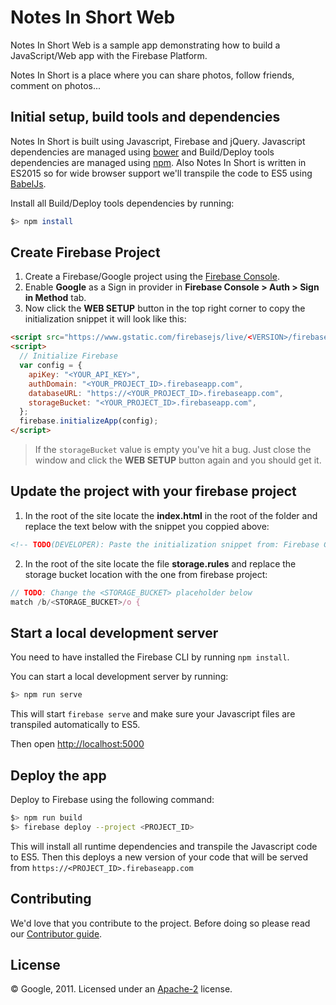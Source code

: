 # Notes In Short Web

Notes In Short Web is a sample app demonstrating how to build a JavaScript/Web app with the Firebase Platform.

Notes In Short is a place where you can share photos, follow friends, comment on photos...


## Initial setup, build tools and dependencies

Notes In Short is built using Javascript, Firebase and jQuery. Javascript dependencies are managed using [bower](http://bower.io/) and Build/Deploy tools dependencies are managed using [npm](https://www.npmjs.com/). Also Notes In Short is written in ES2015 so for wide browser support we'll transpile the code to ES5 using [BabelJs](http://babeljs.io).

Install all Build/Deploy tools dependencies by running:

```bash
$> npm install
```


## Create Firebase Project
1. Create a Firebase/Google project using the [Firebase Console](https://firebase.google.com/console).
2. Enable **Google** as a Sign in provider in **Firebase Console > Auth > Sign in Method** tab.
3. Now click the **WEB SETUP** button in the top right corner to copy the initialization snippet it will look like this:

  ```html
  <script src="https://www.gstatic.com/firebasejs/live/<VERSION>/firebase.js"></script>
  <script>
    // Initialize Firebase
    var config = {
      apiKey: "<YOUR_API_KEY>",
      authDomain: "<YOUR_PROJECT_ID>.firebaseapp.com",
      databaseURL: "https://<YOUR_PROJECT_ID>.firebaseapp.com",
      storageBucket: "<YOUR_PROJECT_ID>.firebaseapp.com",
    };
    firebase.initializeApp(config);
  </script>
  ```

> If the `storageBucket` value is empty you've hit a bug. Just close the window and click the  **WEB SETUP** button again and you should get it.


## Update the project with your firebase project
1. In the root of the site locate the **index.html** in the root of the folder and replace the text below with the snippet you coppied above:

  ```html
  <!-- TODO(DEVELOPER): Paste the initialization snippet from: Firebase Console > Add Firebase to your web app. -->
  ```

2. In the root of the site locate the file __storage.rules__ and replace the storage bucket location with the one from firebase project:

  ```javascript
  // TODO: Change the <STORAGE_BUCKET> placeholder below
  match /b/<STORAGE_BUCKET>/o {
  ```

## Start a local development server

You need to have installed the Firebase CLI by running `npm install`.

You can start a local development server by running:

```bash
$> npm run serve
```

This will start `firebase serve` and make sure your Javascript files are transpiled automatically to ES5.

Then open [http://localhost:5000](http://localhost:5000)


## Deploy the app

Deploy to Firebase using the following command:

```bash
$> npm run build
$> firebase deploy --project <PROJECT_ID>
```

This will install all runtime dependencies and transpile the Javascript code to ES5.
Then this deploys a new version of your code that will be served from `https://<PROJECT_ID>.firebaseapp.com`


## Contributing

We'd love that you contribute to the project. Before doing so please read our [Contributor guide](../CONTRIBUTING.md).


## License

© Google, 2011. Licensed under an [Apache-2](../LICENSE) license.
